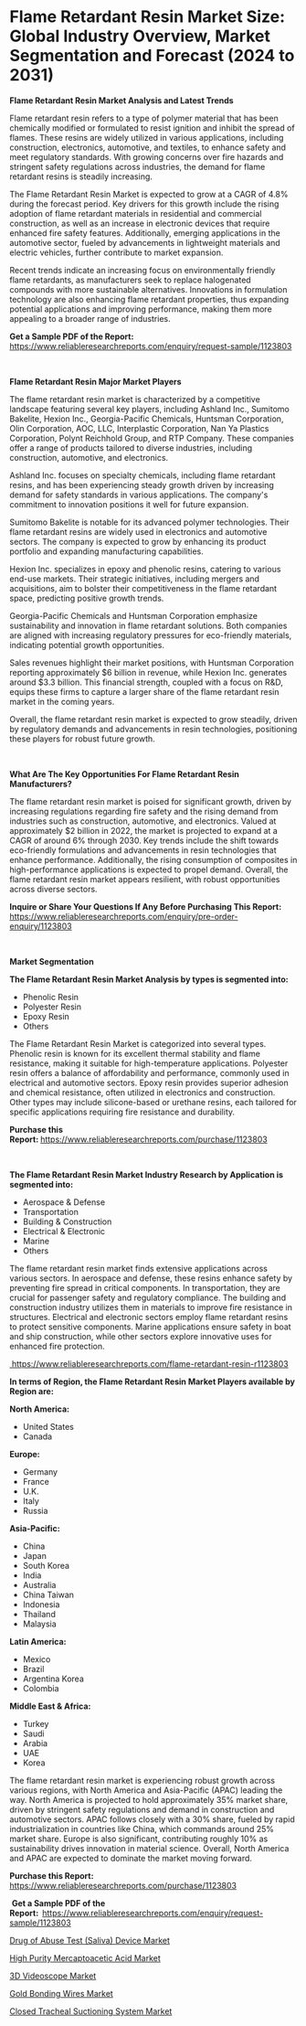 <p><h1>Flame Retardant Resin Market Size: Global Industry Overview, Market Segmentation and Forecast (2024 to 2031)</h1></p><p><strong>Flame Retardant Resin Market Analysis and Latest Trends</strong></p>
<p><p>Flame retardant resin refers to a type of polymer material that has been chemically modified or formulated to resist ignition and inhibit the spread of flames. These resins are widely utilized in various applications, including construction, electronics, automotive, and textiles, to enhance safety and meet regulatory standards. With growing concerns over fire hazards and stringent safety regulations across industries, the demand for flame retardant resins is steadily increasing.</p><p>The Flame Retardant Resin Market is expected to grow at a CAGR of 4.8% during the forecast period. Key drivers for this growth include the rising adoption of flame retardant materials in residential and commercial construction, as well as an increase in electronic devices that require enhanced fire safety features. Additionally, emerging applications in the automotive sector, fueled by advancements in lightweight materials and electric vehicles, further contribute to market expansion. </p><p>Recent trends indicate an increasing focus on environmentally friendly flame retardants, as manufacturers seek to replace halogenated compounds with more sustainable alternatives. Innovations in formulation technology are also enhancing flame retardant properties, thus expanding potential applications and improving performance, making them more appealing to a broader range of industries.</p></p>
<p><strong>Get a Sample PDF of the Report:&nbsp;</strong> <a href="https://www.reliableresearchreports.com/enquiry/request-sample/1123803?utm_campaign=36&utm_medium=2&utm_source=Github&utm_content=ia&utm_term=09112024&utm_id=flame-retardant-resin">https://www.reliableresearchreports.com/enquiry/request-sample/1123803</a></p>
<p>&nbsp;</p>
<p><strong>Flame Retardant Resin Major Market Players</strong></p>
<p><p>The flame retardant resin market is characterized by a competitive landscape featuring several key players, including Ashland Inc., Sumitomo Bakelite, Hexion Inc., Georgia-Pacific Chemicals, Huntsman Corporation, Olin Corporation, AOC, LLC, Interplastic Corporation, Nan Ya Plastics Corporation, Polynt Reichhold Group, and RTP Company. These companies offer a range of products tailored to diverse industries, including construction, automotive, and electronics.</p><p>Ashland Inc. focuses on specialty chemicals, including flame retardant resins, and has been experiencing steady growth driven by increasing demand for safety standards in various applications. The company's commitment to innovation positions it well for future expansion.</p><p>Sumitomo Bakelite is notable for its advanced polymer technologies. Their flame retardant resins are widely used in electronics and automotive sectors. The company is expected to grow by enhancing its product portfolio and expanding manufacturing capabilities.</p><p>Hexion Inc. specializes in epoxy and phenolic resins, catering to various end-use markets. Their strategic initiatives, including mergers and acquisitions, aim to bolster their competitiveness in the flame retardant space, predicting positive growth trends.</p><p>Georgia-Pacific Chemicals and Huntsman Corporation emphasize sustainability and innovation in flame retardant solutions. Both companies are aligned with increasing regulatory pressures for eco-friendly materials, indicating potential growth opportunities.</p><p>Sales revenues highlight their market positions, with Huntsman Corporation reporting approximately $6 billion in revenue, while Hexion Inc. generates around $3.3 billion. This financial strength, coupled with a focus on R&D, equips these firms to capture a larger share of the flame retardant resin market in the coming years.</p><p>Overall, the flame retardant resin market is expected to grow steadily, driven by regulatory demands and advancements in resin technologies, positioning these players for robust future growth.</p></p>
<p>&nbsp;</p>
<p><strong>What Are The Key Opportunities For Flame Retardant Resin Manufacturers?</strong></p>
<p><p>The flame retardant resin market is poised for significant growth, driven by increasing regulations regarding fire safety and the rising demand from industries such as construction, automotive, and electronics. Valued at approximately $2 billion in 2022, the market is projected to expand at a CAGR of around 6% through 2030. Key trends include the shift towards eco-friendly formulations and advancements in resin technologies that enhance performance. Additionally, the rising consumption of composites in high-performance applications is expected to propel demand. Overall, the flame retardant resin market appears resilient, with robust opportunities across diverse sectors.</p></p>
<p><strong>Inquire or Share Your Questions If Any Before Purchasing This Report:</strong> <a href="https://www.reliableresearchreports.com/enquiry/pre-order-enquiry/1123803?utm_campaign=36&utm_medium=2&utm_source=Github&utm_content=ia&utm_term=09112024&utm_id=flame-retardant-resin">https://www.reliableresearchreports.com/enquiry/pre-order-enquiry/1123803</a></p>
<p>&nbsp;</p>
<p><strong>Market Segmentation</strong></p>
<p><strong>The Flame Retardant Resin Market Analysis by types is segmented into:</strong></p>
<p><ul><li>Phenolic Resin</li><li>Polyester Resin</li><li>Epoxy Resin</li><li>Others</li></ul></p>
<p><p>The Flame Retardant Resin Market is categorized into several types. Phenolic resin is known for its excellent thermal stability and flame resistance, making it suitable for high-temperature applications. Polyester resin offers a balance of affordability and performance, commonly used in electrical and automotive sectors. Epoxy resin provides superior adhesion and chemical resistance, often utilized in electronics and construction. Other types may include silicone-based or urethane resins, each tailored for specific applications requiring fire resistance and durability.</p></p>
<p><strong>Purchase this Report:&nbsp;</strong><a href="https://www.reliableresearchreports.com/purchase/1123803?utm_campaign=36&utm_medium=2&utm_source=Github&utm_content=ia&utm_term=09112024&utm_id=flame-retardant-resin">https://www.reliableresearchreports.com/purchase/1123803</a></p>
<p>&nbsp;</p>
<p><strong>The Flame Retardant Resin Market Industry Research by Application is segmented into:</strong></p>
<p><ul><li>Aerospace & Defense</li><li>Transportation</li><li>Building & Construction</li><li>Electrical & Electronic</li><li>Marine</li><li>Others</li></ul></p>
<p><p>The flame retardant resin market finds extensive applications across various sectors. In aerospace and defense, these resins enhance safety by preventing fire spread in critical components. In transportation, they are crucial for passenger safety and regulatory compliance. The building and construction industry utilizes them in materials to improve fire resistance in structures. Electrical and electronic sectors employ flame retardant resins to protect sensitive components. Marine applications ensure safety in boat and ship construction, while other sectors explore innovative uses for enhanced fire protection.</p></p>
<p><a href="https://www.reliableresearchreports.com/flame-retardant-resin-r1123803?utm_campaign=36&utm_medium=2&utm_source=Github&utm_content=ia&utm_term=09112024&utm_id=flame-retardant-resin">&nbsp;https://www.reliableresearchreports.com/flame-retardant-resin-r1123803</a></p>
<p><strong>In terms of Region, the Flame Retardant Resin Market Players available by Region are:</strong></p>
<p>
    <p> <strong> North America: </strong>
        <ul>
            <li>United States</li>
            <li>Canada</li>
        </ul>
        </p> 
    <p> <strong> Europe: </strong>
        <ul>
            <li>Germany</li>
            <li>France</li>
            <li>U.K.</li>
            <li>Italy</li>
            <li>Russia</li>
        </ul>
        </p> 
    <p> <strong> Asia-Pacific: </strong>
        <ul>
            <li>China</li>
            <li>Japan</li>
            <li>South Korea</li>
            <li>India</li>
            <li>Australia</li>
            <li>China Taiwan</li>
            <li>Indonesia</li>
            <li>Thailand</li>
            <li>Malaysia</li>
        </ul>
        </p> 
    <p> <strong> Latin America: </strong>
        <ul>
            <li>Mexico</li>
            <li>Brazil</li>
            <li>Argentina Korea</li>
            <li>Colombia</li>
        </ul>
        </p> 
    <p> <strong> Middle East & Africa: </strong>
        <ul>
            <li>Turkey</li>
            <li>Saudi</li>
            <li>Arabia</li>
            <li>UAE</li>
            <li>Korea</li>
        </ul>
    </p>
    </p>
<p><p>The flame retardant resin market is experiencing robust growth across various regions, with North America and Asia-Pacific (APAC) leading the way. North America is projected to hold approximately 35% market share, driven by stringent safety regulations and demand in construction and automotive sectors. APAC follows closely with a 30% share, fueled by rapid industrialization in countries like China, which commands around 25% market share. Europe is also significant, contributing roughly 10% as sustainability drives innovation in material science. Overall, North America and APAC are expected to dominate the market moving forward.</p></p>
<p><strong>Purchase this Report: </strong><a href="https://www.reliableresearchreports.com/purchase/1123803?utm_campaign=36&utm_medium=2&utm_source=Github&utm_content=ia&utm_term=09112024&utm_id=flame-retardant-resin">https://www.reliableresearchreports.com/purchase/1123803</a></p>
<p>&nbsp;<strong>Get a Sample PDF of the Report:&nbsp;&nbsp;</strong><a href="https://www.reliableresearchreports.com/enquiry/request-sample/1123803?utm_campaign=36&utm_medium=2&utm_source=Github&utm_content=ia&utm_term=09112024&utm_id=flame-retardant-resin">https://www.reliableresearchreports.com/enquiry/request-sample/1123803</a></p>
<p><strong></strong></p>
<p><p><a href="https://issuu.com/reportprime-2/docs/drug-of-abuse-test-saliva-device-ma_50cd0f276c88c6?utm_campaign=36&utm_medium=2&utm_source=Github&utm_content=ia&utm_term=09112024&utm_id=flame-retardant-resin">Drug of Abuse Test (Saliva) Device Market</a></p><p><a href="https://www.linkedin.com/pulse/decoding-high-purity-mercaptoacetic-acid-industry-dynamics-strategic-jqdjc?utm_campaign=36&utm_medium=2&utm_source=Github&utm_content=ia&utm_term=09112024&utm_id=flame-retardant-resin">High Purity Mercaptoacetic Acid Market</a></p><p><a href="https://www.linkedin.com/pulse/emerging-opportunities-challenges-global-3d-videoscope-market-h88nc?utm_campaign=36&utm_medium=2&utm_source=Github&utm_content=ia&utm_term=09112024&utm_id=flame-retardant-resin">3D Videoscope Market</a></p><p><a href="https://github.com/leonidmsw5y/Market-Research-Report-List-1/blob/main/gold-bonding-wires-market.md?utm_campaign=36&utm_medium=2&utm_source=Github&utm_content=ia&utm_term=09112024&utm_id=flame-retardant-resin">Gold Bonding Wires Market</a></p><p><a href="https://issuu.com/reportprime-2/docs/closed-tracheal-suctioning-system-m_f1c7b75421face?utm_campaign=36&utm_medium=2&utm_source=Github&utm_content=ia&utm_term=09112024&utm_id=flame-retardant-resin">Closed Tracheal Suctioning System Market</a></p></p>